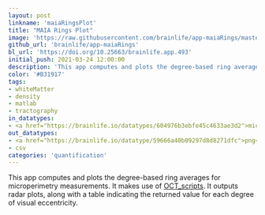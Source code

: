 ```yaml
---
layout: post
linkname: 'maiaRingsPlot'
title: "MAIA Rings Plot"
image: 'https://raw.githubusercontent.com/brainlife/app-maiaRings/master/exampleImgs/radarPlot.png'
github_url: 'brainlife/app-maiaRings'
bl_url: 'https://doi.org/10.25663/brainlife.app.493'
initial_push: 2021-03-24 12:00:00
description: 'This app computes and plots the degree-based ring averages for microperimetry measurements.  It makes use of <a href="https://github.com/DanNBullock/OCT_scripts/tree/master">OCT_scripts</a>'
color: '#B31917'
tags:
- whiteMatter
- density
- matlab
- tractography
in_datatypes:
- <a href="https://brainlife.io/datatypes/604976b3ebfe45c4633ae3d2">microperimetry</a>
out_datatypes:
- <a href="https://brainlife.io/datatype/59666a40b09297d8d8271dfc">png</a>
- csv
categories: 'quantification'
---
```


This app computes and plots the degree-based ring averages for microperimetry measurements.  It makes use of <a href="https://github.com/DanNBullock/OCT_scripts/tree/master">OCT_scripts</a>.  It outputs radar plots, along with a table indicating the returned value for each degree of visual eccentricity.